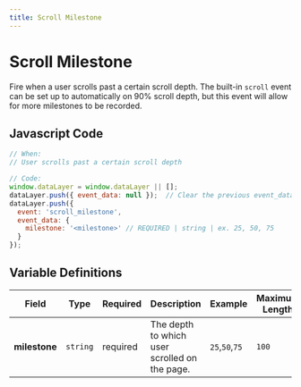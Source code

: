 ```yaml
---
title: Scroll Milestone
---
```


# Scroll Milestone

Fire when a user scrolls past a certain scroll depth. The built-in `scroll` event can be set up to automatically on 90% scroll depth, but this event will allow for more milestones to be recorded.

## Javascript Code

```js
// When:
// User scrolls past a certain scroll depth

// Code:
window.dataLayer = window.dataLayer || [];
dataLayer.push({ event_data: null });  // Clear the previous event_data object.
dataLayer.push({
  event: 'scroll_milestone',
  event_data: {
    milestone: '<milestone>' // REQUIRED | string | ex. 25, 50, 75
  }
});
```

## Variable Definitions

|Field|Type|Required|Description|Example|Maximum Length|
| --- | --- | --- | --- | --- | --- |
|**milestone**|`string`|required|The depth to which user scrolled on the page.|`25`,`50`,`75`|`100`|
